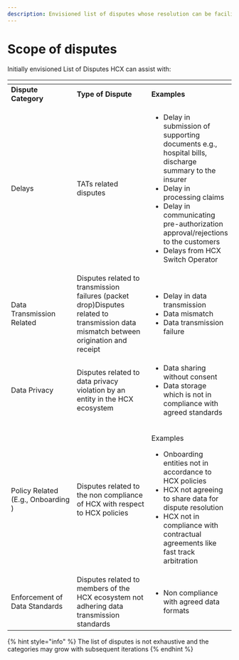```yaml
---
description: Envisioned list of disputes whose resolution can be facilitated by HCX
---
```


# Scope of disputes

Initially envisioned List of Disputes HCX can assist with:

<table data-header-hidden><thead><tr><th width="201.33333333333331"></th><th width="248"></th><th></th></tr></thead><tbody><tr><td><strong>Dispute Category</strong></td><td><strong>Type of Dispute</strong></td><td><strong>Examples</strong></td></tr><tr><td>Delays</td><td>TATs related disputes</td><td><ul><li>Delay in submission of supporting documents e.g., hospital bills, discharge summary to the insurer</li><li>Delay in processing claims</li><li>Delay in communicating pre-authorization approval/rejections to the customers</li><li>Delays from HCX Switch Operator</li></ul></td></tr><tr><td>Data Transmission Related</td><td>Disputes related to transmission failures (packet drop)Disputes related to transmission data mismatch between origination and receipt</td><td><ul><li>Delay in data transmission</li><li>Data mismatch</li><li>Data transmission failure</li></ul></td></tr><tr><td>Data Privacy</td><td>Disputes related to data privacy violation by an entity in the HCX ecosystem</td><td><ul><li>Data sharing without consent</li><li>Data storage which is not in compliance with agreed standards</li></ul></td></tr><tr><td>Policy Related (E.g., Onboarding )</td><td>Disputes related to the non compliance of HCX with respect to HCX policies</td><td><p>Examples</p><ul><li>Onboarding entities not in accordance to HCX policies</li><li>HCX not agreeing to share data for dispute resolution</li><li>HCX not in compliance with contractual agreements like fast track arbitration</li></ul></td></tr><tr><td>Enforcement of Data Standards</td><td>Disputes related to members of the HCX ecosystem not adhering data transmission standards</td><td><ul><li>Non compliance with agreed data formats</li></ul></td></tr></tbody></table>

{% hint style="info" %}
The list of disputes is not exhaustive and the categories may grow with subsequent iterations
{% endhint %}
